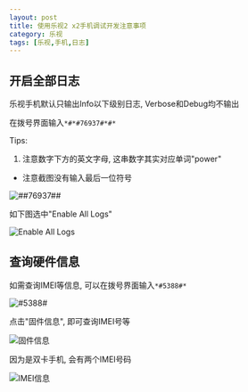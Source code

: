 ```yaml
---
layout: post
title: 使用乐视2 x2手机调试开发注意事项
category: 乐视
tags: [乐视,手机,日志]
---
```


## 开启全部日志
乐视手机默认只输出Info以下级别日志, Verbose和Debug均不输出

在拨号界面输入`*#*#76937#*#*`

Tips:
1. 注意数字下方的英文字母, 这串数字其实对应单词"power"
* 注意截图没有输入最后一位符号

![*#*#76937#*#*](http://7xoj7k.com1.z0.glb.clouddn.com/md_%E4%B9%90%E8%A7%86%E6%89%8B%E6%9C%BA%E8%AE%BE%E7%BD%AE%E6%97%A5%E5%BF%97%E8%BE%93%E5%87%BA_%E6%8B%A8%E5%8F%B7%E7%95%8C%E9%9D%A2_01.png)

如下图选中"Enable All Logs"

![Enable All Logs](http://7xoj7k.com1.z0.glb.clouddn.com/16-6-3/24273146.jpg)

## 查询硬件信息
如需查询IMEI等信息, 可以在拨号界面输入`*#5388#*`

![*#5388#*](http://7xoj7k.com1.z0.glb.clouddn.com/md_%E4%B9%90%E8%A7%86%E6%89%8B%E6%9C%BA%E6%9F%A5%E8%AF%A2IMEI_%E6%8B%A8%E5%8F%B7%E7%95%8C%E9%9D%A2_01.png)

点击"固件信息", 即可查询IMEI号等

![固件信息](http://7xoj7k.com1.z0.glb.clouddn.com/md_%E4%B9%90%E8%A7%86%E6%89%8B%E6%9C%BA%E6%9F%A5%E8%AF%A2%E5%9B%BA%E4%BB%B6%E4%BF%A1%E6%81%AF_01.png)

因为是双卡手机, 会有两个IMEI号码

![IMEI信息](http://7xoj7k.com1.z0.glb.clouddn.com/md_%E4%B9%90%E8%A7%86%E6%89%8B%E6%9C%BA%E6%9F%A5%E8%AF%A2%E5%9B%BA%E4%BB%B6%E4%BF%A1%E6%81%AF_02.png)
